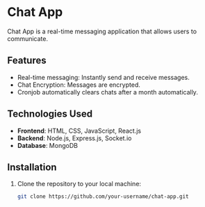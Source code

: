 # Chat App

Chat App is a real-time messaging application that allows users to communicate.

## Features

- Real-time messaging: Instantly send and receive messages.
- Chat Encryption: Messages are encrypted.
- Cronjob automatically clears chats after a month automatically.

## Technologies Used

- **Frontend**: HTML, CSS, JavaScript, React.js
- **Backend**: Node.js, Express.js, Socket.io
- **Database**: MongoDB

## Installation

1. Clone the repository to your local machine:

   ```bash
   git clone https://github.com/your-username/chat-app.git
